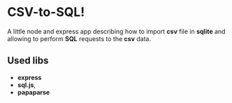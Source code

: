 # CSV-to-SQL!

A little node and express app describing how to import **csv** file in **sqlite** and allowing to perform **SQL** requests to the **csv** data.

## Used libs

- **express**
- **sql.js**,
- **papaparse**